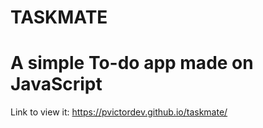 # TASKMATE
# A simple To-do app made on JavaScript
Link to view it:  https://pvictordev.github.io/taskmate/
